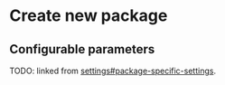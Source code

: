 # Create new package



## Configurable parameters

TODO: linked from [settings#package-specific-settings](settings#package-specific-settings).
